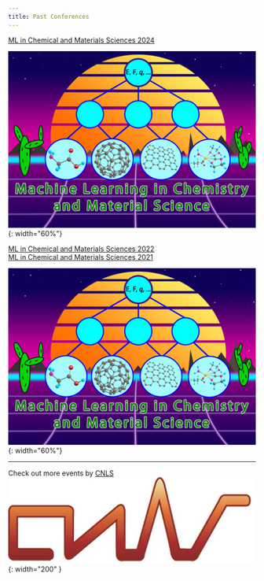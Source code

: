 ```yaml
---
title: Past Conferences
---
```


<!-- {:. style="text-align: center"}  -->
[ML in Chemical and Materials Sciences 2024](https://mlcm-25.github.io/mlcm-24) 

![](/assets/past_events/2023-logo.jpg){: width="60%"}






[ML in Chemical and Materials Sciences 2022](https://web.cvent.com/event/98d693ec-2328-4e76-bf46-c88d714cb55a/summary)     
[ML in Chemical and Materials Sciences 2021](https://web.cvent.com/event/5e804abe-b0bb-4c3e-b5f8-94df8cd75147/summary)    

![](/assets/past_events/2023-logo.jpg){: width="60%"}

--------------------       
Check out more events by [CNLS](https://cnls.lanl.gov/External/Conferences.php)    
![](/assets/CNLS_logo.jpg){: width="200" }
